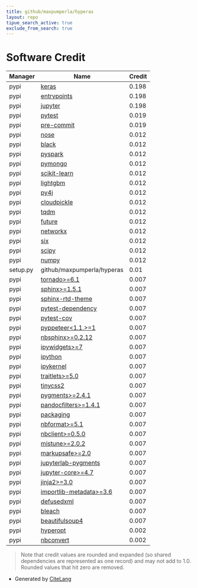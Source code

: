 ```yaml
---
title: github/maxpumperla/hyperas
layout: repo
tipue_search_active: true
exclude_from_search: true
---
```

# Software Credit

|Manager|Name|Credit|
|-------|----|------|
|pypi|[keras](https://keras.io/)|0.198|
|pypi|[entrypoints](https://github.com/takluyver/entrypoints)|0.198|
|pypi|[jupyter](http://jupyter.org)|0.198|
|pypi|[pytest](https://docs.pytest.org/en/latest/)|0.019|
|pypi|[pre-commit](https://pypi.org/project/pre-commit)|0.019|
|pypi|[nose](https://pypi.org/project/nose)|0.012|
|pypi|[black](https://pypi.org/project/black)|0.012|
|pypi|[pyspark](https://pypi.org/project/pyspark)|0.012|
|pypi|[pymongo](https://pypi.org/project/pymongo)|0.012|
|pypi|[scikit-learn](https://pypi.org/project/scikit-learn)|0.012|
|pypi|[lightgbm](https://pypi.org/project/lightgbm)|0.012|
|pypi|[py4j](https://pypi.org/project/py4j)|0.012|
|pypi|[cloudpickle](https://pypi.org/project/cloudpickle)|0.012|
|pypi|[tqdm](https://pypi.org/project/tqdm)|0.012|
|pypi|[future](https://pypi.org/project/future)|0.012|
|pypi|[networkx](https://pypi.org/project/networkx)|0.012|
|pypi|[six](https://pypi.org/project/six)|0.012|
|pypi|[scipy](https://pypi.org/project/scipy)|0.012|
|pypi|[numpy](https://pypi.org/project/numpy)|0.012|
|setup.py|github/maxpumperla/hyperas|0.01|
|pypi|[tornado>=6.1](https://pypi.org/project/tornado>=6.1)|0.007|
|pypi|[sphinx>=1.5.1](https://pypi.org/project/sphinx>=1.5.1)|0.007|
|pypi|[sphinx-rtd-theme](https://pypi.org/project/sphinx-rtd-theme)|0.007|
|pypi|[pytest-dependency](https://pypi.org/project/pytest-dependency)|0.007|
|pypi|[pytest-cov](https://pypi.org/project/pytest-cov)|0.007|
|pypi|[pyppeteer<1.1,>=1](https://pypi.org/project/pyppeteer<1.1,>=1)|0.007|
|pypi|[nbsphinx>=0.2.12](https://pypi.org/project/nbsphinx>=0.2.12)|0.007|
|pypi|[ipywidgets>=7](https://pypi.org/project/ipywidgets>=7)|0.007|
|pypi|[ipython](https://pypi.org/project/ipython)|0.007|
|pypi|[ipykernel](https://pypi.org/project/ipykernel)|0.007|
|pypi|[traitlets>=5.0](https://pypi.org/project/traitlets>=5.0)|0.007|
|pypi|[tinycss2](https://pypi.org/project/tinycss2)|0.007|
|pypi|[pygments>=2.4.1](https://pypi.org/project/pygments>=2.4.1)|0.007|
|pypi|[pandocfilters>=1.4.1](https://pypi.org/project/pandocfilters>=1.4.1)|0.007|
|pypi|[packaging](https://pypi.org/project/packaging)|0.007|
|pypi|[nbformat>=5.1](https://pypi.org/project/nbformat>=5.1)|0.007|
|pypi|[nbclient>=0.5.0](https://pypi.org/project/nbclient>=0.5.0)|0.007|
|pypi|[mistune>=2.0.2](https://pypi.org/project/mistune>=2.0.2)|0.007|
|pypi|[markupsafe>=2.0](https://pypi.org/project/markupsafe>=2.0)|0.007|
|pypi|[jupyterlab-pygments](https://pypi.org/project/jupyterlab-pygments)|0.007|
|pypi|[jupyter-core>=4.7](https://pypi.org/project/jupyter-core>=4.7)|0.007|
|pypi|[jinja2>=3.0](https://pypi.org/project/jinja2>=3.0)|0.007|
|pypi|[importlib-metadata>=3.6](https://pypi.org/project/importlib-metadata>=3.6)|0.007|
|pypi|[defusedxml](https://pypi.org/project/defusedxml)|0.007|
|pypi|[bleach](https://pypi.org/project/bleach)|0.007|
|pypi|[beautifulsoup4](https://pypi.org/project/beautifulsoup4)|0.007|
|pypi|[hyperopt](https://hyperopt.github.io/hyperopt)|0.002|
|pypi|[nbconvert](https://jupyter.org)|0.002|


> Note that credit values are rounded and expanded (so shared dependencies are represented as one record) and may not add to 1.0. Rounded values that hit zero are removed.


- Generated by [CiteLang](https://github.com/vsoch/citelang)
